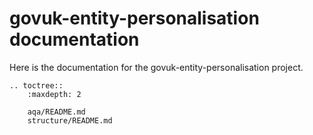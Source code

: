 # govuk-entity-personalisation documentation

Here is the documentation for the govuk-entity-personalisation project.

```eval_rst
.. toctree::
    :maxdepth: 2

    aqa/README.md
    structure/README.md

```
